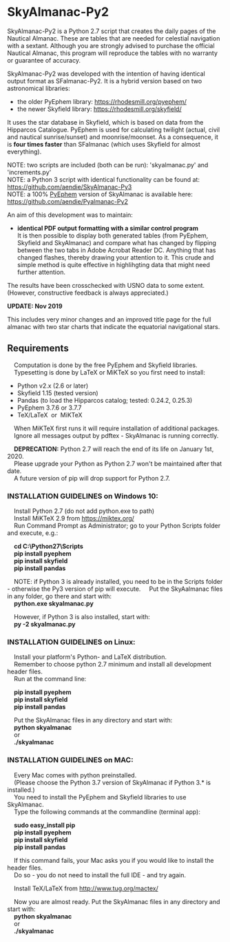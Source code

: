 # SkyAlmanac-Py2

SkyAlmanac-Py2 is a Python 2.7 script that creates the daily pages of the Nautical Almanac. These are tables that are needed for celestial navigation with a sextant. Although you are strongly advised to purchase the official Nautical Almanac, this program will reproduce the tables with no warranty or guarantee of accuracy.

SkyAlmanac-Py2 was developed with the intention of having identical output format as SFalmanac-Py2. It is a hybrid version based on two astronomical libraries:  

* the older PyEphem library:  https://rhodesmill.org/pyephem/
* the newer Skyfield library: https://rhodesmill.org/skyfield/

It uses the star database in Skyfield, which is based on data from the Hipparcos Catalogue. PyEphem is used for calculating twilight (actual, civil and nautical sunrise/sunset) and moonrise/moonset. As a consequence, it is **four times faster** than SFalmanac (which uses Skyfield for almost everything).

NOTE: two scripts are included (both can be run): 'skyalmanac.py' and 'increments.py'  
NOTE: a Python 3 script with identical functionality can be found at:  https://github.com/aendie/SkyAlmanac-Py3  
NOTE: a 100% [PyEphem](https://rhodesmill.org/pyephem/) version of SkyAlmanac is available here: https://github.com/aendie/Pyalmanac-Py2

An aim of this development was to maintain:

* **identical PDF output formatting with a similar control program**  
	 It is then possible to display both generated tables (from PyEphem, Skyfield and SkyAlmanac) and compare what has changed by flipping between the two tabs in Adobe Acrobat Reader DC.
	 Anything that has changed flashes, thereby drawing your attention to
	 it. This crude and simple method is quite effective in highlihgting data that might need further attention.

The results have been crosschecked with USNO data to some extent.  
(However, constructive feedback is always appreciated.)

**UPDATE: Nov 2019**

This includes very minor changes and an improved title page for the full almanac with two star charts that indicate the equatorial navigational stars.

## Requirements

&nbsp;&nbsp;&nbsp;&nbsp;Computation is done by the free PyEphem and Skyfield libraries.  
&nbsp;&nbsp;&nbsp;&nbsp;Typesetting is done by LaTeX or MiKTeX so you first need to install:

* Python v2.x (2.6 or later)
* Skyfield 1.15 (tested version)
* Pandas (to load the Hipparcos catalog; tested: 0.24.2, 0.25.3)
* PyEphem 3.7.6 or 3.7.7
* TeX/LaTeX&nbsp;&nbsp;or&nbsp;&nbsp;MiKTeX

&nbsp;&nbsp;&nbsp;&nbsp;When MiKTeX first runs it will require installation of additional packages.  
&nbsp;&nbsp;&nbsp;&nbsp;Ignore all messages output by pdftex - SkyAlmanac is running correctly.  

&nbsp;&nbsp;&nbsp;&nbsp;**DEPRECATION:** Python 2.7 will reach the end of its life on January 1st, 2020.  
&nbsp;&nbsp;&nbsp;&nbsp;Please upgrade your Python as Python 2.7 won't be maintained after that date.  
&nbsp;&nbsp;&nbsp;&nbsp;A future version of pip will drop support for Python 2.7.

### INSTALLATION GUIDELINES on Windows 10:

&nbsp;&nbsp;&nbsp;&nbsp;Install Python 2.7 (do not add python.exe to path)  
&nbsp;&nbsp;&nbsp;&nbsp;Install MiKTeX 2.9 from https://miktex.org/  
&nbsp;&nbsp;&nbsp;&nbsp;Run Command Prompt as Administrator; go to your Python Scripts folder and execute, e.g.:

&nbsp;&nbsp;&nbsp;&nbsp;**cd C:\\Python27\\Scripts**  
&nbsp;&nbsp;&nbsp;&nbsp;**pip install pyephem**  
&nbsp;&nbsp;&nbsp;&nbsp;**pip install skyfield**  
&nbsp;&nbsp;&nbsp;&nbsp;**pip install pandas**  

&nbsp;&nbsp;&nbsp;&nbsp;NOTE: if Python 3 is already installed, you need to be in the Scripts folder - otherwise the Py3 version of pip will execute.
&nbsp;&nbsp;&nbsp;&nbsp;Put the SkyAalmanac files in any folder, go there and start with:  
&nbsp;&nbsp;&nbsp;&nbsp;**python.exe skyalmanac.py**  

&nbsp;&nbsp;&nbsp;&nbsp;However, if Python 3 is also installed, start with:  
&nbsp;&nbsp;&nbsp;&nbsp;**py -2 skyalmanac.py**  


### INSTALLATION GUIDELINES on Linux:

&nbsp;&nbsp;&nbsp;&nbsp;Install your platform's Python- and LaTeX distribution.  
&nbsp;&nbsp;&nbsp;&nbsp;Remember to choose python 2.7 minimum and install all development header files.  
&nbsp;&nbsp;&nbsp;&nbsp;Run at the command line:

&nbsp;&nbsp;&nbsp;&nbsp;**pip install pyephem**  
&nbsp;&nbsp;&nbsp;&nbsp;**pip install skyfield**  
&nbsp;&nbsp;&nbsp;&nbsp;**pip install pandas**  

&nbsp;&nbsp;&nbsp;&nbsp;Put the SkyAlmanac files in any directory and start with:  
&nbsp;&nbsp;&nbsp;&nbsp;**python skyalmanac**  
&nbsp;&nbsp;&nbsp;&nbsp;or  
&nbsp;&nbsp;&nbsp;&nbsp;**./skyalmanac**


### INSTALLATION GUIDELINES on MAC:

&nbsp;&nbsp;&nbsp;&nbsp;Every Mac comes with python preinstalled.  
&nbsp;&nbsp;&nbsp;&nbsp;(Please choose the Python 3.7 version of SkyAlmanac if Python 3.* is installed.)  
&nbsp;&nbsp;&nbsp;&nbsp;You need to install the PyEphem and Skyfield libraries to use SkyAlmanac.  
&nbsp;&nbsp;&nbsp;&nbsp;Type the following commands at the commandline (terminal app):

&nbsp;&nbsp;&nbsp;&nbsp;**sudo easy_install pip**  
&nbsp;&nbsp;&nbsp;&nbsp;**pip install pyephem**  
&nbsp;&nbsp;&nbsp;&nbsp;**pip install skyfield**  
&nbsp;&nbsp;&nbsp;&nbsp;**pip install pandas**  

&nbsp;&nbsp;&nbsp;&nbsp;If this command fails, your Mac asks you if you would like to install the header files.  
&nbsp;&nbsp;&nbsp;&nbsp;Do so - you do not need to install the full IDE - and try again.

&nbsp;&nbsp;&nbsp;&nbsp;Install TeX/LaTeX from http://www.tug.org/mactex/

&nbsp;&nbsp;&nbsp;&nbsp;Now you are almost ready. Put the SkyAlmanac files in any directory and start with:  
&nbsp;&nbsp;&nbsp;&nbsp;**python skyalmanac**  
&nbsp;&nbsp;&nbsp;&nbsp;or  
&nbsp;&nbsp;&nbsp;&nbsp;**./skyalmanac**
